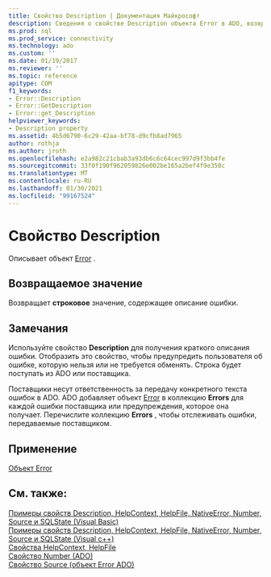 ```yaml
---
title: Свойство Description | Документация Майкрософт
description: Сведения о свойстве Description объекта Error в ADO, возвращающем строковое значение, содержащее описание ошибки.
ms.prod: sql
ms.prod_service: connectivity
ms.technology: ado
ms.custom: ''
ms.date: 01/19/2017
ms.reviewer: ''
ms.topic: reference
apitype: COM
f1_keywords:
- Error::Description
- Error::GetDescription
- Error::get_Description
helpviewer_keywords:
- Description property
ms.assetid: 4b5d6790-6c29-42aa-bf78-d9cfb8ad7965
author: rothja
ms.author: jroth
ms.openlocfilehash: e2a982c21cbab3a93db6c6c64cec997d9f3bb4fe
ms.sourcegitcommit: 33f0f190f962059826e002be165a2bef4f9e350c
ms.translationtype: MT
ms.contentlocale: ru-RU
ms.lasthandoff: 01/30/2021
ms.locfileid: "99167524"
---
```

# <a name="description-property"></a>Свойство Description
Описывает объект [Error](../../../ado/reference/ado-api/error-object.md) .  
  
## <a name="return-value"></a>Возвращаемое значение  
 Возвращает **строковое** значение, содержащее описание ошибки.  
  
## <a name="remarks"></a>Замечания  
 Используйте свойство **Description** для получения краткого описания ошибки. Отобразить это свойство, чтобы предупредить пользователя об ошибке, которую нельзя или не требуется обменять. Строка будет поступать из ADO или поставщика.  
  
 Поставщики несут ответственность за передачу конкретного текста ошибок в ADO. ADO добавляет объект [Error](../../../ado/reference/ado-api/error-object.md) в коллекцию **Errors** для каждой ошибки поставщика или предупреждения, которое она получает. Перечислите коллекцию **Errors** , чтобы отслеживать ошибки, передаваемые поставщиком.  
  
## <a name="applies-to"></a>Применение  
 [Объект Error](../../../ado/reference/ado-api/error-object.md)  
  
## <a name="see-also"></a>См. также:  
 [Примеры свойств Description, HelpContext, HelpFile, NativeError, Number, Source и SQLState (Visual Basic)](../../../ado/reference/ado-api/description-helpcontext-helpfile-nativeerror-number-source-example-vb.md)   
 [Примеры свойств Description, HelpContext, HelpFile, NativeError, Number, Source и SQLState (Visual c++)](../../../ado/reference/ado-api/description-helpcontext-helpfile-nativeerror-number-source-example-vc.md)   
 [Свойства HelpContext, HelpFile](../../../ado/reference/ado-api/helpcontext-helpfile-properties.md)   
 [Свойство Number (ADO)](../../../ado/reference/ado-api/number-property-ado.md)   
 [Свойство Source (объект Error ADO)](../../../ado/reference/ado-api/source-property-ado-error.md)
